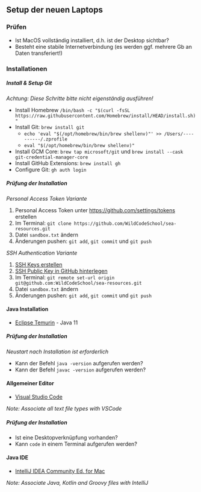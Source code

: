 ## Setup der neuen Laptops

### Prüfen

* Ist MacOS vollständig installiert, d.h. ist der Desktop sichtbar?
* Besteht eine stabile Internetverbindung (es werden ggf. mehrere Gb an Daten transferiert!)

### Installationen

##### Install & Setup Git

_Achtung: Diese Schritte bitte nicht eigenständig ausführen!_

* Install Homebrew `/bin/bash -c "$(curl -fsSL https://raw.githubusercontent.com/Homebrew/install/HEAD/install.sh)"`
* Install Git: `brew install git`
  * `echo 'eval "$(/opt/homebrew/bin/brew shellenv)"' >> /Users/----------/.zprofile`
  * `eval "$(/opt/homebrew/bin/brew shellenv)"`
* Install GCM Core: `brew tap microsoft/git` und `brew install --cask git-credential-manager-core`
* Install GitHub Extensions: `brew install gh`
* Configure Git: `gh auth login`

##### Prüfung der Installation

_Personal Access Token Variante_

1. Personal Access Token unter https://github.com/settings/tokens erstellen
2. Im Terminal: `git clone https://github.com/WildCodeSchool/sea-resources.git`
3. Datei `sandbox.txt` ändern
4. Änderungen pushen: `git add`, `git commit` und `git push`

_SSH Authentication Variante_

1. [SSH Keys erstellen](https://docs.github.com/en/github/authenticating-to-github/connecting-to-github-with-ssh/generating-a-new-ssh-key-and-adding-it-to-the-ssh-agent)
2. [SSH Public Key in GitHub hinterlegen](https://docs.github.com/en/github/authenticating-to-github/connecting-to-github-with-ssh/adding-a-new-ssh-key-to-your-github-account) 
2. Im Terminal: `git remote set-url origin git@github.com:WildCodeSchool/sea-resources.git`
3. Datei `sandbox.txt` ändern
4. Änderungen pushen: `git add`, `git commit` und `git push`

#### Java Installation

* [Eclipse Temurin](https://adoptium.net/) - Java 11

##### Prüfung der Installation

_Neustart nach Installation ist erforderlich_

* Kann der Befehl `java -version` aufgerufen werden?
* Kann der Befehl `javac -version` aufgerufen werden?

#### Allgemeiner Editor 

* [Visual Studio Code](https://code.visualstudio.com/)

_Note: Associate all text file types with VSCode_

##### Prüfung der Installation

* Ist eine Desktopverknüpfung vorhanden?
* Kann `code` in einem Terminal aufgerufen werden?

#### Java IDE 

* [IntelliJ IDEA Community Ed. for Mac](https://www.jetbrains.com/idea/download/#section=mac)

_Note: Associate Java, Kotlin and Groovy files with IntelliJ_  
